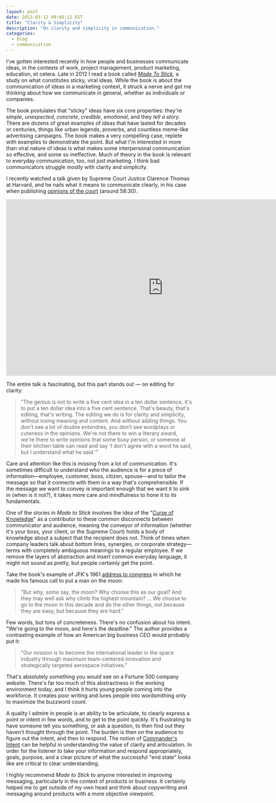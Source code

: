 ```yaml
---
layout: post
date: 2013-03-12 09:05:11 EST
title: "Clarity & Simplicity"
description: "On clarity and simplicity in communication."
categories:
  - blog
  - communication
---
```


I've gotten interested recently in how people and businesses communicate ideas, in the contexts of work, project management, product marketing, education, et cetera. Late in 2012 I read a book called _[Made To Stick](http://www.goodreads.com/book/show/69242.Made_to_Stick)_, a study on what constitutes sticky, viral ideas. While the book is about the communication of ideas in a marketing context, it struck a nerve and got me thinking about how we communicate in general, whether as individuals or companies.

The book postulates that "sticky" ideas have six core properties: they're _simple_, _unexpected_, _concrete_, _credible_, _emotional_, and they _tell a story_. There are dozens of great examples of ideas that have lasted for decades or centuries, things like urban legends, proverbs, and countless meme-like advertising campaigns. The book makes a very compelling case, replete with examples to demonstrate the point. But what I'm interested in more than viral nature of ideas is what makes some interpersonal communication so effective, and some so ineffective. Much of theory in the book is relevant to everyday communication, too, not just marketing. I think bad communicators struggle mostly with clarity and simplicity.

I recently watched a talk given by Supreme Court Justice Clarence Thomas at Harvard, and he nails what it means to communicate clearly, in his case when publishing [opinions of the court](http://www.supremecourt.gov/opinions/opinions.aspx) (around 58:30).

<iframe width="850" height="478" src="https://www.youtube.com/embed/heQjKdHu1P4" frameborder="0" allowfullscreen></iframe>

The entire talk is fascinating, but this part stands out &mdash; on editing for clarity:

>"The genius is not to write a five cent idea in a ten dollar sentence, it's to put a ten dollar idea into a five cent sentence. That's beauty, that's editing, that's writing. The editing we do is for clarity and simplicity, without losing meaning and content. And without adding things. You don't see a lot of double entendres, you don't see wordplays or cuteness in the opinions. We're not there to win a literary award, we're there to write opinions that some busy person, or someone at their kitchen table can read and say 'I don't agree with a word he said, but I understand what he said.'"

Care and attention like this is missing from a lot of communication. It's sometimes difficult to understand who the audience is for a piece of information&mdash;employee, customer, boss, citizen, spouse&mdash;and to tailor the message so that it connects with them in a way that's comprehensible. If the message we want to convey is important enough that we want it to sink in (when is it not?), it takes more care and mindfulness to hone it to its fundamentals.

One of the stories in _Made to Stick_ involves the idea of the "[Curse of Knowledge](http://en.wikipedia.org/wiki/Curse_of_knowledge)" as a contributor to these common disconnects between communicator and audience, meaning the conveyor of information (whether it's your boss, your client, or the Supreme Court) holds a body of knowledge about a subject that the recipient does not. Think of times when company leaders talk about bottom lines, synergies, or corporate strategy&mdash;terms with completely ambiguous meanings to a regular employee. If we remove the layers of abstraction and insert common everyday language, it might not sound as pretty, but people certainly get the point.

Take the book's example of JFK's 1961 [address to congress](http://en.wikisource.org/wiki/We_choose_to_go_to_the_moon) in which he made his famous call to put a man on the moon:

>"But why, some say, the moon? Why choose this as our goal? And they may well ask why climb the highest mountain? ... We choose to go to the moon in this decade and do the other things, not because they are easy, but because they are hard."

Few words, but tons of concreteness. There's no confusion about his intent. "We're going to the moon, and here's the deadline." The author provides a contrasting example of how an American big business CEO would probably put it:

>"Our mission is to become the international leader in the space industry through maximum team-centered innovation and strategically targeted aerospace initiatives."

That's absolutely something you would see on a Fortune 500 company website. There's far too much of this abstractness in the working environment today, and I think it hurts young people coming into the workforce. It creates poor writing and lures people into wordsmithing only to maximize the buzzword count.

A quality I admire in people is an ability to be articulate, to clearly express a point or intent in few words, and to get to the point quickly. It's frustrating to have someone tell you something, or ask a question, to then find out they haven't thought through the point. The burden is then on the audience to figure out the intent, and then to respond. The notion of [Commander's Intent](http://en.wikipedia.org/wiki/Commander's_intent) can be helpful in understanding the value of clarity and articulation. In order for the listener to take your information and respond appropriately, goals, purpose, and a clear picture of what the successful "end state" looks like are critical to clear understanding.

I highly recommend _Made to Stick_ to anyone interested in improving messaging, particularly in the context of products or business. It certainly helped me to get outside of my own head and think about copywriting and messaging around products with a more objective viewpoint.
